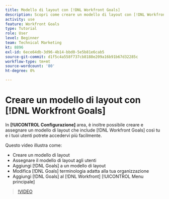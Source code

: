 ```yaml
---
title: Modello di layout con [!DNL Workfront Goals]
description: Scopri come creare un modello di layout con [!DNL Workfront Goals], assign the layout template to users, and change [!DNL Goals] terminologia adatta alla tua organizzazione.
activity: use
feature: Workfront Goals
type: Tutorial
role: User
level: Beginner
team: Technical Marketing
kt: 8896
exl-id: 6ece64db-3d96-4b14-bbd0-5e5b81e6cab5
source-git-commit: d1f5c4a558f737cb8188e209a16b91b67d32285c
workflow-type: tm+mt
source-wordcount: '80'
ht-degree: 0%

---
```


# Creare un modello di layout con [!DNL Workfront Goals]

In **[!UICONTROL Configurazione]** area, è inoltre possibile creare e assegnare un modello di layout che include [!DNL Workfront Goals] così tu e i tuoi utenti potrete accedervi più facilmente.

Questo video illustra come:

* Creare un modello di layout
* Assegnare il modello di layout agli utenti
* Aggiungi [!DNL Goals] a un modello di layout
* Modifica [!DNL Goals] terminologia adatta alla tua organizzazione
* Aggiungi [!DNL Goals] al [!DNL Workfront] [!UICONTROL Menu principale]

>[!VIDEO](https://video.tv.adobe.com/v/335190/?quality=12)

<!--
Learn more graphic
-->
